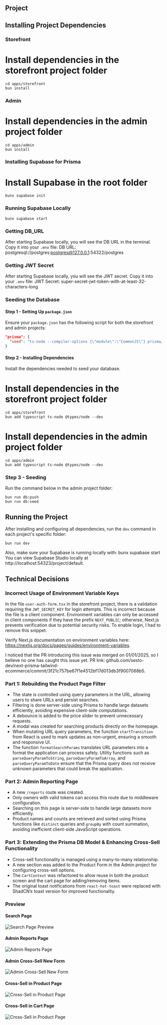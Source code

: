 ## Project

## Installing Project Dependencies

### Storefront
# Install dependencies in the storefront project folder
```
cd apps/storefront
bun install
```

### Admin
# Install dependencies in the admin project folder
```
cd apps/admin
bun install
```

### Installing Supabase for Prisma
# Install Supabase in the root folder
```
bunx supabase init
```

### Running Supabase Locally
```
bunx supabase start
```

### Getting DB_URL
After starting Supabase locally, you will see the DB URL in the terminal. Copy it into your `.env` file:
DB URL: postgresql://postgres:postgres@127.0.0.1:54322/postgres

### Getting JWT Secret
After starting Supabase locally, you will see the JWT secret. Copy it into your `.env` file:
JWT Secret: super-secret-jwt-token-with-at-least-32-characters-long

### Seeding the Database
#### Step 1 - Setting Up `package.json`
Ensure your `package.json` has the following script for both the storefront and admin projects:
```json
"prisma": {
  "seed": "ts-node --compiler-options {\"module\":\"CommonJS\"} prisma/seed.ts"
}
```

#### Step 2 - Installing Dependencies
Install the dependencies needed to seed your database.

# Install dependencies in the storefront project folder
```
cd apps/storefront
bun add typescript ts-node @types/node --dev
```

# Install dependencies in the admin project folder
```
cd apps/admin
bun add typescript ts-node @types/node --dev
```

### Step 3 - Seeding
Run the command below in the admin project folder:
```
bun run db:push
bun run db:seed
```

## Running the Project
After installing and configuring all dependencies, run the `dev` command in each project's specific folder:
```
bun run dev
```

Also, make sure your Supabase is running locally with:
bunx supabase start
You can view Supabase Studio locally at http://localhost:54323/project/default.

## Technical Decisions

### Incorrect Usage of Environment Variable Keys
In the file `user-auth-form.tsx` in the storefront project, there is a validation requiring the `JWT_SECRET_KEY` for login attempts. This is incorrect because the file is a client component. Environment variables can only be accessed in client components if they have the prefix `NEXT_PUBLIC`; otherwise, Next.js prevents verification due to potential security risks. To enable login, I had to remove this snippet.

Verify Next.js documentation on environment variables here: https://nextjs.org/docs/pages/guides/environment-variables.

I noticed that the PR introducing this issue was merged on 01/01/2025, so I believe no one has caught this issue yet. PR link: github.com/sesto-dev/next-prisma-tailwind-ecommerce/commit/3f21c757be67f1e4512bf17d013db3f9007068b5.

### Part 1: Rebuilding the Product Page Filter
- The state is controlled using query parameters in the URL, allowing users to share URLs and persist searches.
- Filtering is done server-side using Prisma to handle large datasets efficiently, avoiding expensive client-side computations.
- A debounce is added to the price slider to prevent unnecessary requests.
- A modal was created for searching products directly on the homepage.
- When mutating URL query parameters, the function `startTransition` from React is used to mark updates as non-urgent, ensuring a smooth and responsive UI.
- The function `formatSearchParams` translates URL parameters into a format the application can process safely. Utility functions such as `parseQueryParamToString`, `parseQueryParamToArray`, and `parseQueryParamToDate` ensure that the Prisma query does not receive unknown parameters that could break the application.

### Part 2: Admin Reporting Page
- A new `/reports` route was created.
- Only owners with valid tokens can access this route due to middleware configuration.
- Searching on this page is server-side to handle large datasets more efficiently.
- Product names and counts are retrieved and sorted using Prisma functions like `distinct` queries and `groupBy` with count summation, avoiding inefficient client-side JavaScript operations.

### Part 3: Extending the Prisma DB Model & Enhancing Cross-Sell Functionality
- Cross-sell functionality is managed using a many-to-many relationship.
- A new section was added to the Product Form in the Admin project for configuring cross-sell options.
- The `CartContext` was refactored to allow reuse in both the product screen and the cart page for adding/removing items.
- The original toast notifications from `react-hot-toast` were replaced with ShadCN’s toast version for improved functionality.

### Preview

#### Search Page
<img src="https://i.ibb.co/7dLqQ9yZ/Screen-Shot-2025-05-27-at-17-20-58.png" alt="Search Page Preview" >

#### Admin Reports Page
<img src="https://i.ibb.co/27vGrf62/Screen-Shot-2025-05-27-at-17-21-54.png" alt="Admin Reports Page">

#### Admin Cross-Sell New Form
<img src="https://i.ibb.co/yc3Rs075/Screen-Shot-2025-05-27-at-17-22-09.png" alt="Admin Cross-Sell New Form">

#### Cross-Sell in Product Page
<img src="https://i.ibb.co/tMYkxsgQ/Screen-Shot-2025-05-27-at-18-00-24.png" alt="Cross-Sell in Product Page">

#### Cross-Sell in Cart Page

<img src="https://i.ibb.co/kV105XZy/Screen-Shot-2025-05-27-at-17-14-59.png" alt="Cross-Sell in Product Page">